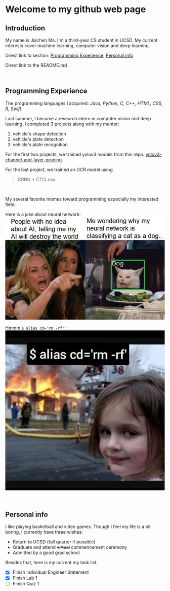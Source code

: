 # Welcome to my github web page

## Introduction 
My name is Jiachen Ma. I'm a third-year CS student in UCSD. My current interests cover machine learning, computer vision and deep learning. 

Direct link to section: [Programming Experience](#Programming-Experience), [Personal info](#Personal-info)

Direct link to the README.md

<br> 

## Programming Experience 
The programming languages I acquired: *Java, Python, C, C++, HTML, CSS, R, Swift*

Last summer, I became a research intern in computer vision and deep learning. I completed 3 projects along with my mentor: 
1. vehicle's shape detection
2. vehicle's plate detection
3. vehicle's plate recognition

For the first two projects, we trained yolov3 models from this repo: [yolov3-channel-and-layer-pruning](https://github.com/tanluren/yolov3-channel-and-layer-pruning.git). 

For the last project, we trained an OCR model using
> CRNN + CTCLoss

<br>

My several favorite memes toward programming especially my interested field: 

Here is a joke about neural network: 
![Cats Meme](cat.jpeg)

Hmmm `$ alias cd='rm -rf'`: 
![trick](img.jpeg)

<br> 

## Personal info 
I like playing basketball and video games. Though I feel my life is a bit boring, I currently have three wishes: 
- Return to UCSD (fall quarter if possible)
- Graduate and attend ~~virtual~~ commencement ceremony 
- Admitted by a good grad school
  
Besides that, here is my current my task list: 
- [x] Finish Individual Engineer Statement 
- [x] Finish Lab 1
- [ ] Finish Quiz 1